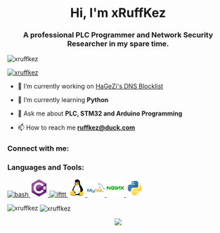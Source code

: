 <h1 align="center">Hi, I'm xRuffKez</h1>
<h3 align="center">A professional PLC Programmer and Network Security Researcher in my spare time.</h3>

<p align="left"> <img src="https://komarev.com/ghpvc/?username=xruffkez&label=Profile%20views&color=0e75b6&style=flat" alt="xruffkez" /> </p>

<p align="left"> <a href="https://github.com/ryo-ma/github-profile-trophy"><img src="https://github-profile-trophy.vercel.app/?username=xruffkez" alt="xruffkez" /></a> </p>

- 🔭 I’m currently working on [HaGeZi's DNS Blocklist](https://github.com/hagezi/dns-blocklists)

- 🌱 I’m currently learning **Python**

- 💬 Ask me about **PLC, STM32 and Arduino Programming**

- 📫 How to reach me **ruffkez@duck.com**

<h3 align="left">Connect with me:</h3>
<p align="left">
</p>

<h3 align="left">Languages and Tools:</h3>
<p align="left"> <a href="https://www.gnu.org/software/bash/" target="_blank" rel="noreferrer"> <img src="https://www.vectorlogo.zone/logos/gnu_bash/gnu_bash-icon.svg" alt="bash" width="40" height="40"/> </a> <a href="https://www.w3schools.com/cs/" target="_blank" rel="noreferrer"> <img src="https://raw.githubusercontent.com/devicons/devicon/master/icons/csharp/csharp-original.svg" alt="csharp" width="40" height="40"/> </a> <a href="https://ifttt.com/" target="_blank" rel="noreferrer"> <img src="https://www.vectorlogo.zone/logos/ifttt/ifttt-ar21.svg" alt="ifttt" width="40" height="40"/> </a> <a href="https://www.linux.org/" target="_blank" rel="noreferrer"> <img src="https://raw.githubusercontent.com/devicons/devicon/master/icons/linux/linux-original.svg" alt="linux" width="40" height="40"/> </a> <a href="https://www.mysql.com/" target="_blank" rel="noreferrer"> <img src="https://raw.githubusercontent.com/devicons/devicon/master/icons/mysql/mysql-original-wordmark.svg" alt="mysql" width="40" height="40"/> </a> <a href="https://www.nginx.com" target="_blank" rel="noreferrer"> <img src="https://raw.githubusercontent.com/devicons/devicon/master/icons/nginx/nginx-original.svg" alt="nginx" width="40" height="40"/> </a> <a href="https://www.python.org" target="_blank" rel="noreferrer"> <img src="https://raw.githubusercontent.com/devicons/devicon/master/icons/python/python-original.svg" alt="python" width="40" height="40"/> </a> </p>

<p><img align="left" src="https://github-readme-stats.vercel.app/api/top-langs?username=xruffkez&show_icons=true&locale=en&layout=compact" alt="xruffkez" /></p>

<p>&nbsp;<img align="center" src="https://github-readme-stats.vercel.app/api?username=xruffkez&show_icons=true&locale=en" alt="xruffkez" /></p>



<p align="center">
  <img src="https://github.com/xRuffKez/xRuffKez/assets/92758042/9d556e10-3d8e-4417-b862-fdb13a4c9b71"/>
</p>
